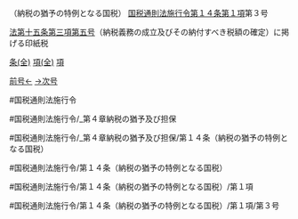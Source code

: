 （納税の猶予の特例となる国税）
[国税通則法施行令第１４条第１項](国税通則法施行＿令＿第１４条第１項)第３号

[法第十五条第三項第五号](国税通則法＿＿＿＿＿第１５条第３項第５号)（納税義務の成立及びその納付すべき税額の確定）に掲げる印紙税

[条(全)](国税通則法施行＿令＿第１４条_.md)    [項(全)](国税通則法施行＿令＿第１４条第１項_.md)    [項](国税通則法施行＿令＿第１４条第１項.md)

[前号←](国税通則法施行＿令＿第１４条第１項第２号.md)    [→次号](国税通則法施行＿令＿第１４条第１項第４号.md)

#国税通則法施行令

#国税通則法施行令/_第４章納税の猶予及び担保

#国税通則法施行令/_第４章納税の猶予及び担保/第１４条（納税の猶予の特例となる国税）

#国税通則法施行令/第１４条（納税の猶予の特例となる国税）

#国税通則法施行令/第１４条（納税の猶予の特例となる国税）/第１項

#国税通則法施行令/第１４条（納税の猶予の特例となる国税）/第１項/第３号

